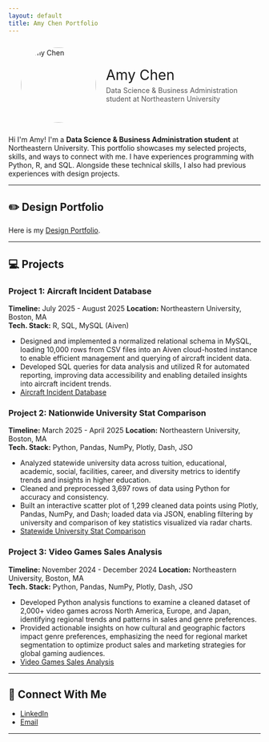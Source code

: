 ```yaml
---
layout: default
title: Amy Chen Portfolio
---
```

<link rel="stylesheet" href="{{ site.baseurl }}/assets/css/style.css">

<div style="display: flex; align-items: center; gap: 20px; margin: 25px;">
  <img src="/github-portfolio/assets/images/IMG_3783.jpg" alt="Amy Chen" 
     style="width: 150px; height: 150px; border-radius: 50%; object-fit: cover; flex-shrink: 0;">

  <div>
    <h1 style="margin: 0; font-weight: normal;">Amy Chen</h1>
    <p style="margin: 5px 0 0 0; color: #555;">Data Science & Business Administration student at Northeastern University</p>
  </div>
</div>

Hi I'm Amy! I'm a **Data Science & Business Administration student** at Northeastern University. This portfolio showcases my selected projects, skills, and ways to connect with me. I have experiences programming with Python, R, and SQL. Alongside these technical skills, I also had previous experiences with design projects.

---
## ✏️ Design Portfolio 

Here is my [Design Portfolio](https://amychen4399.wixsite.com/designportfolio). 

---
## 💻 Projects 
### Project 1: Aircraft Incident Database
**Timeline:** July 2025 - August 2025 
**Location:** Northeastern University, Boston, MA  
**Tech. Stack:** R, SQL, MySQL (Aiven) 

- Designed and implemented a normalized relational schema in MySQL, loading 10,000 rows from CSV files into an Aiven cloud-hosted instance to enable efficient management and querying of aircraft incident data.
- Developed SQL queries for data analysis and utilized R for automated reporting, improving data accessibility and enabling
detailed insights into aircraft incident trends.
- [Aircraft Incident Database](https://github.com/amychen70/aircraft_incident_database.git)

### Project 2: Nationwide University Stat Comparison
**Timeline:** March 2025 - April 2025
**Location:** Northeastern University, Boston, MA  
**Tech. Stack:** Python, Pandas, NumPy, Plotly, Dash, JSO

- Analyzed statewide university data across tuition, educational, academic, social, facilities, career, and diversity metrics to identify
trends and insights in higher education.
- Cleaned and preprocessed 3,697 rows of data using Python for accuracy and consistency.
- Built an interactive scatter plot of 1,299 cleaned data points using Plotly, Pandas, NumPy, and Dash; loaded data via JSON,
enabling filtering by university and comparison of key statistics visualized via radar charts.
- [Statewide University Stat Comparison](https://github.com/AdamLi111/nationwide_university_stat_analysis.git)

### Project 3: Video Games Sales Analysis
**Timeline:** November 2024 - December 2024
**Location:** Northeastern University, Boston, MA  
**Tech. Stack:** Python, Pandas, NumPy, Plotly, Dash, JSO

- Developed Python analysis functions to examine a cleaned dataset of 2,000+ video games across North America, Europe, and
Japan, identifying regional trends and patterns in sales and genre preferences.
- Provided actionable insights on how cultural and geographic factors impact genre preferences, emphasizing the need for
regional market segmentation to optimize product sales and marketing strategies for global gaming audiences.
- [Video Games Sales Analysis](https://github.com/amychen70/video_games_sales_analysis.git)
  
---

## 🔗 Connect With Me

- [LinkedIn](https://www.linkedin.com/in/amychen70/) 
- [Email](mailto:chen.meiq@northeastern.edu)
  
---

